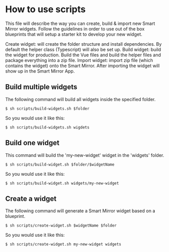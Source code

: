
# How to use scripts

This file will describe the way you can create, build & import new Smart Mirror widgets. Follow the guidelines in order to use out of the box blueprints that will setup a starter kit to develop your new widget. 

  Create widget: will create the folder structure and install dependencies. By default the helper class (Typescript) will also be set up. 
  Build widget: build the widget for production. Build the Vue files and build the helper files and package everything into a zip file. 
  Import widget: import zip file (which contains the widget) onto the Smart Mirror. After importing the widget will show up in the Smart Mirror App. 

## Build multiple widgets
The following command will build all widgets inside the specified folder. 

```$ sh scripts/build-widgets.sh $folder```

So you would use it like this: 

```$ sh scripts/build-widgets.sh wigdets```


## Build one widget
This command will build the 'my-new-widget' widget in the 'widgets' folder.

```$ sh scripts/build-widget.sh $folder/$widgetName ```

So you would use it like this:

```$ sh scripts/build-widget.sh widgets/my-new-widget ```


## Create a widget
The following command will generate a Smart Mirror widget based on a blueprint.

```$ sh scripts/create-widget.sh $widgetName $folder ```

So you would use it like this:

```$ sh scripts/create-widget.sh my-new-widget widgets ```